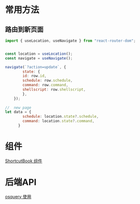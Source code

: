 
# 常用方法

## 路由到新页面

```javascript
import { useLocation, useNavigate } from "react-router-dom";


const location = useLocation();
const navigate = useNavigate();

navigate(`?action=update`, {
        state: {
        id: row.id,
        schedule: row.schedule,
        command: row.command,
        shellscript: row.shellscript,
        },
    });
    
//  new page
let data = {
        schedule: location.state?.schedule,
        command: location.state?.command,
      }
```

# 组件

[ShortcutBook 组件](/zh-cn/shortcut.md)

# 后端API

[osquery 使用](/zh-cn/osquery.md)